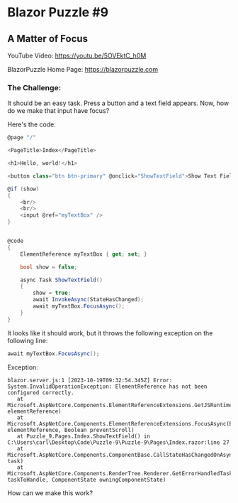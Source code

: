 # Blazor Puzzle #9

## A Matter of Focus

YouTube Video: https://youtu.be/5OVEktC_h0M

BlazorPuzzle Home Page: https://blazorpuzzle.com

### The Challenge:

It should be an easy task. Press a button and a text field appears. Now, how do we make that input have focus?

Here's the code:

```c#
@page "/"

<PageTitle>Index</PageTitle>

<h1>Hello, world!</h1>

<button class="btn btn-primary" @onclick="ShowTextField">Show Text Field</button>

@if (show)
{
    <br/>
    <br/>
    <input @ref="myTextBox" />
}


@code 
{
    ElementReference myTextBox { get; set; }

    bool show = false;

    async Task ShowTextField()
    {
        show = true;
        await InvokeAsync(StateHasChanged);
        await myTextBox.FocusAsync();
    }
}
```

It looks like it should work, but it throws the following exception on the following line:

```c#
await myTextBox.FocusAsync();
```

Exception:

```
blazor.server.js:1 [2023-10-19T09:32:54.345Z] Error: System.InvalidOperationException: ElementReference has not been configured correctly.
   at Microsoft.AspNetCore.Components.ElementReferenceExtensions.GetJSRuntime(ElementReference elementReference)
   at Microsoft.AspNetCore.Components.ElementReferenceExtensions.FocusAsync(ElementReference elementReference, Boolean preventScroll)
   at Puzzle_9.Pages.Index.ShowTextField() in C:\Users\carl\Desktop\Code\Puzzle-9\Puzzle-9\Pages\Index.razor:line 27
   at Microsoft.AspNetCore.Components.ComponentBase.CallStateHasChangedOnAsyncCompletion(Task task)
   at Microsoft.AspNetCore.Components.RenderTree.Renderer.GetErrorHandledTask(Task taskToHandle, ComponentState owningComponentState)
```

How can we make this work?

